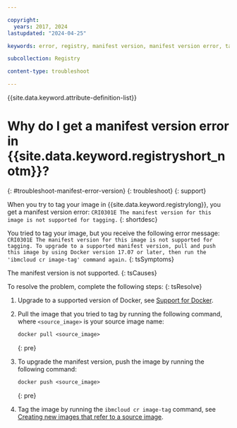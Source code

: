 ```yaml
---

copyright:
  years: 2017, 2024
lastupdated: "2024-04-25"

keywords: error, registry, manifest version, manifest version error, tag, image, the manifest version for this image is not supported for tagging, CRI0301E

subcollection: Registry

content-type: troubleshoot

---
```


{{site.data.keyword.attribute-definition-list}}

# Why do I get a manifest version error in {{site.data.keyword.registryshort_notm}}?
{: #troubleshoot-manifest-error-version}
{: troubleshoot}
{: support}

When you try to tag your image in {{site.data.keyword.registrylong}}, you get a manifest version error: `CRI0301E The manifest version for this image is not supported for tagging.`
{: shortdesc}

You tried to tag your image, but you receive the following error message: `CRI0301E The manifest version for this image is not supported for tagging. To upgrade to a supported manifest version, pull and push this image by using Docker version 17.07 or later, then run the 'ibmcloud cr image-tag' command again.`
{: tsSymptoms}

The manifest version is not supported.
{: tsCauses}

To resolve the problem, complete the following steps:
{: tsResolve}

1. Upgrade to a supported version of Docker, see [Support for Docker](/docs/Registry?topic=Registry-registry_overview#docker).

2. Pull the image that you tried to tag by running the following command, where `<source_image>` is your source image name:

    ```txt
    docker pull <source_image>
    ```
    {: pre}

3. To upgrade the manifest version, push the image by running the following command:

    ```txt
    docker push <source_image>
    ```
    {: pre}

4. Tag the image by running the `ibmcloud cr image-tag` command, see [Creating new images that refer to a source image](/docs/Registry?topic=Registry-registry_images_#registry_images_source).
